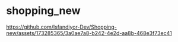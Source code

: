 # shopping_new

https://github.com/Isfandiyor-Dev/Shopping-new/assets/173285365/3a0ae7a8-b242-4e2d-aa8b-468e3f73ec41

